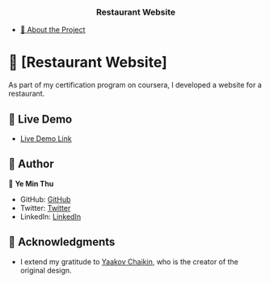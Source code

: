 <a name="readme-top"></a>

<div align="center">
  <h3><b>Restaurant Website</b></h3>
</div>

- [📖 About the Project](#about-project)

# 📖 [Restaurant Website] <a name="about-project"></a>

As part of my certification program on coursera, I developed a website for a restaurant.

## 🚀 Live Demo <a name="live-demo"></a>

- [Live Demo Link](https://mryeminthu.github.io/restaurant/mod5_solution/assignment5-solution-starter/index.html)


## 👥 Author <a name="authors"></a>

👤 **Ye Min Thu**

- GitHub: [GitHub](https://github.com/mryeminthu)
- Twitter: [Twitter](https://twitter.com/mryeminthu)
- LinkedIn: [LinkedIn](https://www.linkedin.com/in/ye-min-thu-76456a214/)

## 🙏 Acknowledgments <a name="acknowledgements"></a>

- I extend my gratitude to [Yaakov Chaikin](https://www.coursera.org/instructor/yaakov-chaikin), who is the creator of the original design.

